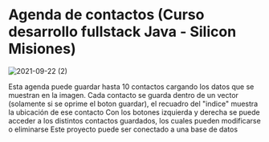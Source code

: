 # Agenda de contactos (Curso desarrollo fullstack Java - Silicon Misiones)

![2021-09-22 (2)](https://user-images.githubusercontent.com/83096381/134431695-4aeec274-74f0-4f1d-8a6c-d4b17fcb5cd0.png)

Esta agenda puede guardar hasta 10 contactos cargando los datos que se muestran en la imagen. 
Cada contacto se guarda dentro de un vector (solamente si se oprime el boton guardar), el recuadro del "indice" muestra la ubicación de ese contacto
Con los botones izquierda y derecha se puede acceder a los distintos contactos guardados, los cuales pueden modificarse o eliminarse
Este proyecto puede ser conectado a una base de datos
